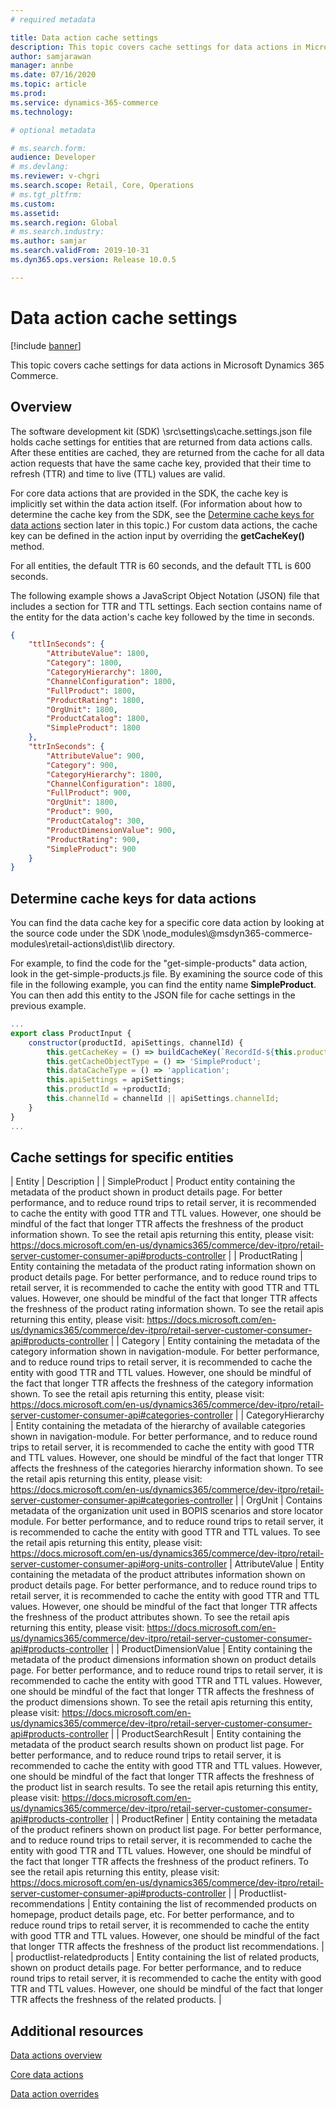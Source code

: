 ```yaml
---
# required metadata

title: Data action cache settings
description: This topic covers cache settings for data actions in Microsoft Dynamics 365 Commerce.
author: samjarawan
manager: annbe
ms.date: 07/16/2020
ms.topic: article
ms.prod: 
ms.service: dynamics-365-commerce
ms.technology: 

# optional metadata

# ms.search.form: 
audience: Developer
# ms.devlang: 
ms.reviewer: v-chgri
ms.search.scope: Retail, Core, Operations
# ms.tgt_pltfrm: 
ms.custom: 
ms.assetid: 
ms.search.region: Global
# ms.search.industry: 
ms.author: samjar
ms.search.validFrom: 2019-10-31
ms.dyn365.ops.version: Release 10.0.5

---
```

# Data action cache settings

[!include [banner](../includes/banner.md)]

This topic covers cache settings for data actions in Microsoft Dynamics 365 Commerce.

## Overview

The software development kit (SDK) \\src\\settings\\cache.settings.json file holds cache settings for entities that are returned from data actions calls. After these entities are cached, they are returned from the cache for all data action requests that have the same cache key, provided that their time to refresh (TTR) and time to live (TTL) values are valid.

For core data actions that are provided in the SDK, the cache key is implicitly set within the data action itself. (For information about how to determine the cache key from the SDK, see the [Determine cache keys for data actions](#determine-cache-keys-for-data-actions) section later in this topic.) For custom data actions, the cache key can be defined in the action input by overriding the **getCacheKey()** method.

For all entities, the default TTR is 60 seconds, and the default TTL is 600 seconds.

The following example shows a JavaScript Object Notation (JSON) file that includes a section for TTR and TTL settings. Each section contains name of the entity for the data action's cache key followed by the time in seconds.

```json
{
    "ttlInSeconds": {
        "AttributeValue": 1800,
        "Category": 1800,
        "CategoryHierarchy": 1800,
        "ChannelConfiguration": 1800,
        "FullProduct": 1800,
        "ProductRating": 1800,
        "OrgUnit": 1800,
        "ProductCatalog": 1800,
        "SimpleProduct": 1800      
    },
    "ttrInSeconds": {
        "AttributeValue": 900,
        "Category": 900,
        "CategoryHierarchy": 1800, 
        "ChannelConfiguration": 1800,
        "FullProduct": 900,
        "OrgUnit": 1800,
        "Product": 900,
        "ProductCatalog": 300,
        "ProductDimensionValue": 900,
        "ProductRating": 900,
        "SimpleProduct": 900        
    }
}
```

## Determine cache keys for data actions

You can find the data cache key for a specific core data action by looking at the source code under the SDK \\node_modules\\@msdyn365-commerce-modules\\retail-actions\\dist\\lib directory.

For example, to find the code for the "get-simple-products" data action, look in the get-simple-products.js file. By examining the source code of this file in the following example, you can find the entity name **SimpleProduct**. You can then add this entity to the JSON file for cache settings in the previous example.

```JavaScript
...
export class ProductInput {
    constructor(productId, apiSettings, channelId) {
        this.getCacheKey = () => buildCacheKey(`RecordId-${this.productId.toString()}`, this.apiSettings);
        this.getCacheObjectType = () => 'SimpleProduct';
        this.dataCacheType = () => 'application';
        this.apiSettings = apiSettings;
        this.productId = +productId;
        this.channelId = channelId || apiSettings.channelId;
    }
}
...
```

## Cache settings for specific entities



| Entity | Description |
| SimpleProduct	 | Product entity containing the metadata of the product shown in product details page. For better performance, and to reduce round trips to retail server, it is recommended to cache the entity with good TTR and TTL values. However, one should be mindful of the fact that longer TTR affects the freshness of the product information shown. To see the retail apis returning this entity, please visit: https://docs.microsoft.com/en-us/dynamics365/commerce/dev-itpro/retail-server-customer-consumer-api#products-controller |
| ProductRating	| Entity containing the metadata of the product rating information shown on product details page. For better performance, and to reduce round trips to retail server, it is recommended to cache the entity with good TTR and TTL values. However, one should be mindful of the fact that longer TTR affects the freshness of the product rating information shown. To see the retail apis returning this entity, please visit: https://docs.microsoft.com/en-us/dynamics365/commerce/dev-itpro/retail-server-customer-consumer-api#products-controller |
| Category | Entity containing the metadata of the category information shown in navigation-module. For better performance, and to reduce round trips to retail server, it is recommended to cache the entity with good TTR and TTL values. However, one should be mindful of the fact that longer TTR affects the freshness of the category information shown. To see the retail apis returning this entity, please visit: https://docs.microsoft.com/en-us/dynamics365/commerce/dev-itpro/retail-server-customer-consumer-api#categories-controller |
| CategoryHierarchy	| Entity containing the metadata of the hierarchy of available categories shown in navigation-module. For better performance, and to reduce round trips to retail server, it is recommended to cache the entity with good TTR and TTL values. However, one should be mindful of the fact that longer TTR affects the freshness of the categories hierarchy information shown. To see the retail apis returning this entity, please visit: https://docs.microsoft.com/en-us/dynamics365/commerce/dev-itpro/retail-server-customer-consumer-api#categories-controller |
| OrgUnit | Contains metadata of the organization unit used in BOPIS scenarios and store locator module. For better performance, and to reduce round trips to retail server, it is recommended to cache the entity with good TTR and TTL values. To see the retail apis returning this entity, please visit: https://docs.microsoft.com/en-us/dynamics365/commerce/dev-itpro/retail-server-customer-consumer-api#org-units-controller
| AttributeValue | Entity containing the metadata of the product attributes information shown on product details page. For better performance, and to reduce round trips to retail server, it is recommended to cache the entity with good TTR and TTL values. However, one should be mindful of the fact that longer TTR affects the freshness of the product attributes shown. To see the retail apis returning this entity, please visit: https://docs.microsoft.com/en-us/dynamics365/commerce/dev-itpro/retail-server-customer-consumer-api#products-controller |
| ProductDimensionValue	| Entity containing the metadata of the product dimensions information shown on product details page. For better performance, and to reduce round trips to retail server, it is recommended to cache the entity with good TTR and TTL values. However, one should be mindful of the fact that longer TTR affects the freshness of the product dimensions shown. To see the retail apis returning this entity, please visit: https://docs.microsoft.com/en-us/dynamics365/commerce/dev-itpro/retail-server-customer-consumer-api#products-controller |
| ProductSearchResult | Entity containing the metadata of the product search results shown on product list page. For better performance, and to reduce round trips to retail server, it is recommended to cache the entity with good TTR and TTL values. However, one should be mindful of the fact that longer TTR affects the freshness of the product list in search results. To see the retail apis returning this entity, please visit: https://docs.microsoft.com/en-us/dynamics365/commerce/dev-itpro/retail-server-customer-consumer-api#products-controller |
| ProductRefiner | Entity containing the metadata of the product refiners shown on product list page. For better performance, and to reduce round trips to retail server, it is recommended to cache the entity with good TTR and TTL values. However, one should be mindful of the fact that longer TTR affects the freshness of the product refiners. To see the retail apis returning this entity, please visit: https://docs.microsoft.com/en-us/dynamics365/commerce/dev-itpro/retail-server-customer-consumer-api#products-controller |
| Productlist-recommendations | Entity containing the list of recommended products on homepage, product details page, etc. For better performance, and to reduce round trips to retail server, it is recommended to cache the entity with good TTR and TTL values. However, one should be mindful of the fact that longer TTR affects the freshness of the product list recommendations. |
| productlist-relatedproducts | Entity containing the list of related products, shown on product details page. For better performance, and to reduce round trips to retail server, it is recommended to cache the entity with good TTR and TTL values. However, one should be mindful of the fact that longer TTR affects the freshness of the related products. | 


## Additional resources

[Data actions overview](data-actions.md)

[Core data actions](core-data-actions.md)

[Data action overrides](data-action-overrides.md)
